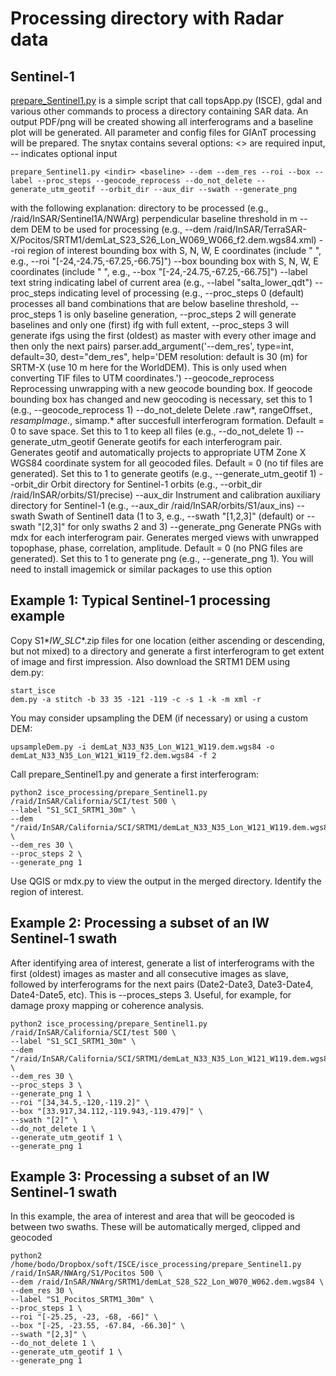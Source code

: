 # Processing directory with Radar data

## Sentinel-1
[prepare_Sentinel1.py](prepare_Sentinel1.py) is a simple script that call topsApp.py (ISCE), gdal and various other commands to process a directory containing SAR data. An output PDF/png will be created showing all interferograms and a baseline plot will be generated. All parameter and config files for GIAnT processing will be prepared. The snytax contains several options:
<> are required input, -- indicates optional input
```
prepare_Sentinel1.py <indir> <baseline> --dem --dem_res --roi --box --label --proc_steps --geocode_reprocess --do_not_delete --generate_utm_geotif --orbit_dir --aux_dir --swath --generate_png
```

with the following explanation:
<indir>			directory to be processed (e.g., /raid/InSAR/Sentinel1A/NWArg)
<baseline>		perpendicular baseline threshold in m
--dem			DEM to be used for processing (e.g., --dem /raid/InSAR/TerraSAR-X/Pocitos/SRTM1/demLat_S23_S26_Lon_W069_W066_f2.dem.wgs84.xml)
--roi			region of interest bounding box with S, N, W, E coordinates (include " ", e.g., --roi "[-24,-24.75,-67.25,-66.75]")
--box			bounding box with S, N, W, E coordinates (include " ", e.g., --box "[-24,-24.75,-67.25,-66.75]")
--label			text string indicating label of current area (e.g., --label "salta_lower_qdt")
--proc_steps		indicating level of processing (e.g., --proc_steps 0 (default) processes all band combinations that are below baseline threshold, --proc_steps 1 is only baseline generation, --proc_steps 2 will generate baselines and only one (first) ifg with full extent, --proc_steps 3 will generate ifgs using the first (oldest) as master with every other image and then only the next pairs)
parser.add_argument('--dem_res', type=int, default=30, dest="dem_res", help='DEM resolution: default is 30 (m) for SRTM-X (use 10 m here for the WorldDEM). This is only used when converting TIF files to UTM coordinates.')
--geocode_reprocess	Reprocessing unwrapping with a new geocode bounding box. If geocode bounding box has changed and new geocoding is necessary, set this to 1 (e.g., --geocode_reprocess 1)
--do_not_delete		Delete .raw*, rangeOffset.*, resampImage.*, simamp.* after succesfull interferogram formation. Default = 0 to save space. Set this to 1 to keep all files (e.g., --do_not_delete 1)
--generate_utm_geotif	Generate geotifs for each interferogram pair. Generates geotif and automatically projects to appropriate UTM Zone X WGS84 coordinate system for all geocoded files. Default = 0 (no tif files are generated). Set this to 1 to generate geotifs (e.g., --generate_utm_geotif 1)
--orbit_dir		Orbit directory for Sentinel-1 orbits (e.g., --orbit_dir /raid/InSAR/orbits/S1/precise)
--aux_dir		Instrument and calibration auxiliary directory for Sentinel-1 (e.g., --aux_dir /raid/InSAR/orbits/S1/aux_ins)
--swath			Swath of Sentinel1 data (1 to 3, e.g., --swath "[1,2,3]" (default) or --swath "[2,3]" for only swaths 2 and 3)
--generate_png		Generate PNGs with mdx for each interferogram pair. Generates merged views with unwrapped topophase, phase, correlation, amplitude. Default = 0 (no PNG files are generated). Set this to 1 to generate png (e.g., --generate_png 1). You will need to install imagemick or similar packages to use this option

## Example 1: Typical Sentinel-1 processing example
Copy S1*_IW_SLC_*.zip files for one location (either ascending or descending, but not mixed) to a directory and generate a first interferogram to get extent of image and first impression. Also download the SRTM1 DEM using dem.py:
```
start_isce
dem.py -a stitch -b 33 35 -121 -119 -c -s 1 -k -m xml -r
```
You may consider upsampling the DEM (if necessary) or using a custom DEM:
```
upsampleDem.py -i demLat_N33_N35_Lon_W121_W119.dem.wgs84 -o demLat_N33_N35_Lon_W121_W119_f2.dem.wgs84 -f 2
```

Call prepare_Sentinel1.py and generate a first interferogram: 
```
python2 isce_processing/prepare_Sentinel1.py /raid/InSAR/California/SCI/test 500 \
--label "S1_SCI_SRTM1_30m" \
--dem "/raid/InSAR/California/SCI/SRTM1/demLat_N33_N35_Lon_W121_W119.dem.wgs84" \
--dem_res 30 \
--proc_steps 2 \
--generate_png 1
```

Use QGIS or mdx.py to view the output in the merged directory. Identify the region of interest.


## Example 2: Processing a subset of an IW Sentinel-1 swath
After identifying area of interest, generate a list of interferograms with the first (oldest) images as master and all consecutive images as slave, followed by interferograms for the next pairs (Date2-Date3, Date3-Date4, Date4-Date5, etc). This is --proces_steps 3. Useful, for example, for damage proxy mapping or coherence analysis.

```
python2 isce_processing/prepare_Sentinel1.py /raid/InSAR/California/SCI/test 500 \
--label "S1_SCI_SRTM1_30m" \
--dem "/raid/InSAR/California/SCI/SRTM1/demLat_N33_N35_Lon_W121_W119.dem.wgs84" \
--dem_res 30 \
--proc_steps 3 \
--generate_png 1 \
--roi "[34,34.5,-120,-119.2]" \
--box "[33.917,34.112,-119.943,-119.479]" \
--swath "[2]" \
--do_not_delete 1 \
--generate_utm_geotif 1 \
--generate_png 1
```

## Example 3: Processing a subset of an IW Sentinel-1 swath
In this example, the area of interest and area that will be geocoded is between two swaths. These will be automatically merged, clipped and geocoded

```
python2 /home/bodo/Dropbox/soft/ISCE/isce_processing/prepare_Sentinel1.py /raid/InSAR/NWArg/S1/Pocitos 500 \
--dem /raid/InSAR/NWArg/SRTM1/demLat_S28_S22_Lon_W070_W062.dem.wgs84 \
--dem_res 30 \
--label "S1_Pocitos_SRTM1_30m" \
--proc_steps 1 \
--roi "[-25.25, -23, -68, -66]" \
--box "[-25, -23.55, -67.84, -66.30]" \
--swath "[2,3]" \
--do_not_delete 1 \
--generate_utm_geotif 1 \
--generate_png 1
```
